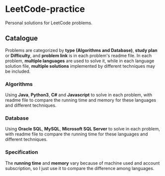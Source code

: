 # LeetCode-practice

Personal solutions for LeetCode problems.

## Catalogue

Problems are categorized by **type (Algorithms and Database)**, **study plan** or **Difficulty**, and **problem link** is in each problem's readme file.
In each problem, **multiple languages** are used to solve it, while in each language solution file, **multiple solutions** implemented by different techniques may be included.

### Algorithms

Using **Java**, **Python3**, **C#** and **Javascript** to solve in each problem, with readme file to compare the running time and memory for these languages and different techniques.

### Database

Using **Oracle SQL**, **MySQL**, **Microsoft SQL Server** to solve in each problem, with readme file to compare the running time for these languages and different techniques.

### Specification

The **running time** and **memory** vary because of machine used and account subscription, so I just use it to compare the difference among languages.
